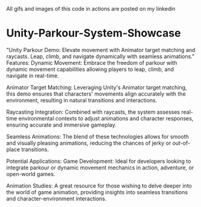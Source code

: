 All gifs and images of this code in actions are posted on my linkedin
# Unity-Parkour-System-Showcase
"Unity Parkour Demo: Elevate movement with Animator target matching and raycasts. Leap, climb, and navigate dynamically with seamless animations."
Features:
Dynamic Movement: Embrace the freedom of parkour with dynamic movement capabilities allowing players to leap, climb, and navigate in real-time.

Animator Target Matching: Leveraging Unity's Animator target matching, this demo ensures that characters' movements align accurately with the environment, resulting in natural transitions and interactions.

Raycasting Integration: Combined with raycasts, the system assesses real-time environmental contexts to adjust animations and character responses, ensuring accurate and immersive gameplay.

Seamless Animations: The blend of these technologies allows for smooth and visually pleasing animations, reducing the chances of jerky or out-of-place transitions.

Potential Applications:
Game Development: Ideal for developers looking to integrate parkour or dynamic movement mechanics in action, adventure, or open-world games.

Animation Studies: A great resource for those wishing to delve deeper into the world of game animation, providing insights into seamless transitions and character-environment interactions.
